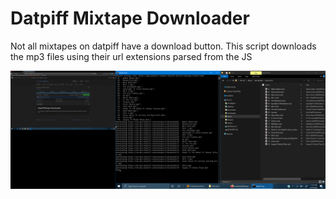 # Datpiff Mixtape Downloader

Not all mixtapes on datpiff have a download button. This script downloads the mp3 files using their url extensions parsed from the JS

![alt text](https://github.com/treatmesubj/Mixtape_DL/blob/master/Screenshot%20(7).png)
